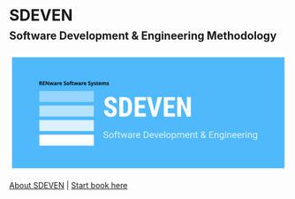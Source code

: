 

<h1>
    <b>SDEVEN</b><br>
    <b><small><small>Software Development & Engineering Methodology</small></small></b>
</h1>




![sdeven_logo](pictures/SDEVEN_logo.svg)







[About SDEVEN](About_SDEVEN.md) | 
[Start book here](SDEVEN.00_INDEX.md)





